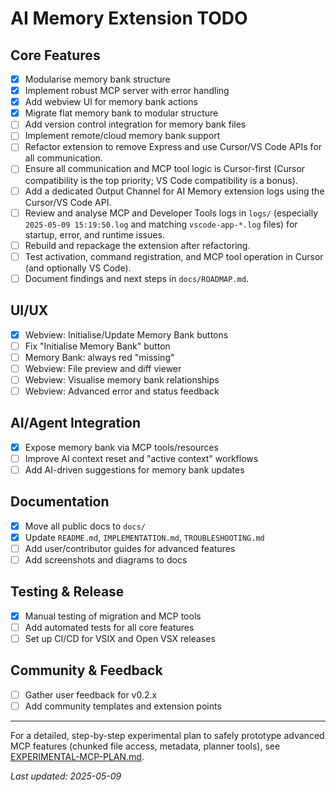 # AI Memory Extension TODO

## Core Features
- [x] Modularise memory bank structure
- [x] Implement robust MCP server with error handling
- [x] Add webview UI for memory bank actions
- [x] Migrate flat memory bank to modular structure
- [ ] Add version control integration for memory bank files
- [ ] Implement remote/cloud memory bank support
- [ ] Refactor extension to remove Express and use Cursor/VS Code APIs for all communication.
- [ ] Ensure all communication and MCP tool logic is Cursor-first (Cursor compatibility is the top priority; VS Code compatibility is a bonus).
- [ ] Add a dedicated Output Channel for AI Memory extension logs using the Cursor/VS Code API.
- [ ] Review and analyse MCP and Developer Tools logs in `logs/` (especially `2025-05-09 15:19:50.log` and matching `vscode-app-*.log` files) for startup, error, and runtime issues.
- [ ] Rebuild and repackage the extension after refactoring.
- [ ] Test activation, command registration, and MCP tool operation in Cursor (and optionally VS Code).
- [ ] Document findings and next steps in `docs/ROADMAP.md`.

## UI/UX
- [x] Webview: Initialise/Update Memory Bank buttons
- [ ] Fix "Initialise Memory Bank" button
- [ ] Memory Bank: always red "missing"
- [ ] Webview: File preview and diff viewer
- [ ] Webview: Visualise memory bank relationships
- [ ] Webview: Advanced error and status feedback

## AI/Agent Integration
- [x] Expose memory bank via MCP tools/resources
- [ ] Improve AI context reset and "active context" workflows
- [ ] Add AI-driven suggestions for memory bank updates

## Documentation
- [x] Move all public docs to `docs/`
- [x] Update `README.md`, `IMPLEMENTATION.md`, `TROUBLESHOOTING.md`
- [ ] Add user/contributor guides for advanced features
- [ ] Add screenshots and diagrams to docs

## Testing & Release
- [x] Manual testing of migration and MCP tools
- [ ] Add automated tests for all core features
- [ ] Set up CI/CD for VSIX and Open VSX releases

## Community & Feedback
- [ ] Gather user feedback for v0.2.x
- [ ] Add community templates and extension points

---

For a detailed, step-by-step experimental plan to safely prototype advanced MCP features (chunked file access, metadata, planner tools), see [EXPERIMENTAL-MCP-PLAN.md](./EXPERIMENTAL-MCP-PLAN.md).

_Last updated: 2025-05-09_
